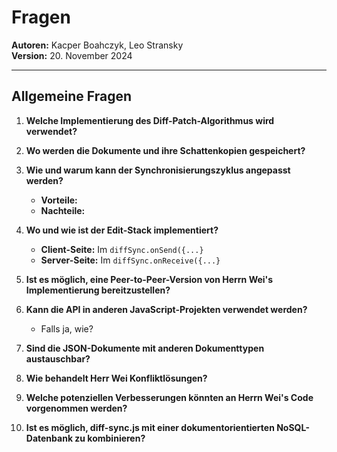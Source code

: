 # Fragen

**Autoren:** Kacper Boahczyk, Leo Stransky  
**Version:** 20. November 2024

---

## Allgemeine Fragen

1. **Welche Implementierung des Diff-Patch-Algorithmus wird verwendet?**

2. **Wo werden die Dokumente und ihre Schattenkopien gespeichert?**

3. **Wie und warum kann der Synchronisierungszyklus angepasst werden?**
    - **Vorteile:**
    - **Nachteile:**

4. **Wo und wie ist der Edit-Stack implementiert?**
    - **Client-Seite:** Im `diffSync.onSend({...}`
    - **Server-Seite:** Im `diffSync.onReceive({...}`

5. **Ist es möglich, eine Peer-to-Peer-Version von Herrn Wei's Implementierung bereitzustellen?**

6. **Kann die API in anderen JavaScript-Projekten verwendet werden?**
    - Falls ja, wie?

7. **Sind die JSON-Dokumente mit anderen Dokumenttypen austauschbar?**

8. **Wie behandelt Herr Wei Konfliktlösungen?**

9. **Welche potenziellen Verbesserungen könnten an Herrn Wei's Code vorgenommen werden?**

10. **Ist es möglich, diff-sync.js mit einer dokumentorientierten NoSQL-Datenbank zu kombinieren?**
